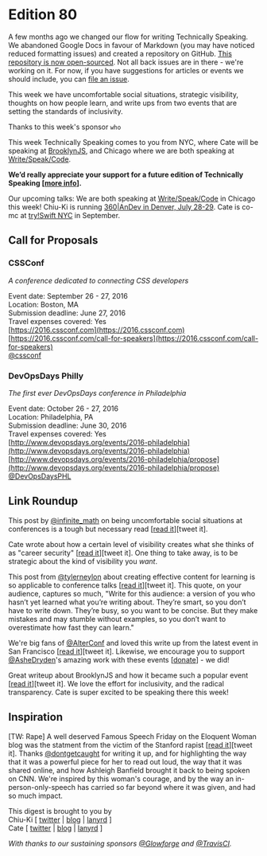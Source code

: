 # Edition 80

A few months ago we changed our flow for writing Technically Speaking. We abandoned Google Docs in favour of Markdown (you may have noticed reduced formatting issues) and created a repository on GitHub. [This repository is now open-sourced](https://github.com/catehstn/technically-speaking). Not all back issues are in there - we're working on it. For now, if you have suggestions for articles or events we should include, you can [file an issue](https://github.com/catehstn/technically-speaking/issues/new). 

This week we have uncomfortable social situations, strategic visibility, thoughts on how people learn, and write ups from two events that are setting the standards of inclusivity.

Thanks to this week's sponsor `who`

This week Technically Speaking comes to you from NYC, where Cate will be speaking at [BrooklynJS](http://brooklynjs.com/), and Chicago where we are both speaking at [Write/Speak/Code](http://www.writespeakcode.com).

**We’d really appreciate your support for a future edition of Technically Speaking [[more info](http://www.techspeak.email/sponsorship/)].**  

Our upcoming talks: We are both speaking at [Write/Speak/Code](http://www.writespeakcode.com) in Chicago this week! Chiu-Ki is running [360|AnDev in Denver, July 28-29](http://360andev.com/). Cate is co-mc at [try!Swift NYC](http://www.tryswiftnyc.com/) in September.

## Call for Proposals

### CSSConf
*A conference dedicated to connecting CSS developers* 
 
Event date: September 26 - 27, 2016  
Location: Boston, MA  
Submission deadline: June 27, 2016  
Travel expenses covered: Yes  
[https://2016.cssconf.com](https://2016.cssconf.com)  
[https://2016.cssconf.com/call-for-speakers](https://2016.cssconf.com/call-for-speakers)  
[@cssconf](https://twitter.com/cssconf)


### DevOpsDays Philly
*The first ever DevOpsDays conference in Philadelphia* 
 
Event date: October 26 - 27, 2016  
Location: Philadelphia, PA  
Submission deadline: June 30, 2016  
Travel expenses covered: Yes  
[http://www.devopsdays.org/events/2016-philadelphia](http://www.devopsdays.org/events/2016-philadelphia)  
[http://www.devopsdays.org/events/2016-philadelphia/propose](http://www.devopsdays.org/events/2016-philadelphia/propose)  
[@DevOpsDaysPHL](https://twitter.com/DevOpsDaysPHL)


## Link Roundup

This post by [@infinite_math](http://twitter.com/infinite_math) on being uncomfortable social situations at conferences is a tough but necessary read [[read it](https://medium.com/@lizzerdrix/being-comfortable-enough-to-talk-15a6eb105ab9#.benawbg5z)][tweet it].  

Cate wrote about how a certain level of visibility creates what she thinks of as "career security" [[read it](http://www.catehuston.com/blog/2016/06/02/job-vs-career-stability/)][tweet it]. One thing to take away, is to be strategic about the kind of visibility you *want*.

This post from [@tylerneylon](http://twitter.com/tylerneylon) about creating effective content for learning is so applicable to conference talks [[read it](https://medium.com/@tylerneylon/sharing-what-you-know-900a7ea1299f#.v0s3n9kqv)][tweet it]. This quote, on your audience, captures so much, "Write for this audience: a version of you who hasn’t yet learned what you’re writing about. They’re smart, so you don’t have to write down. They’re busy, so you want to be concise. But they make mistakes and may stumble without examples, so you don’t want to overestimate how fast they can learn."

We're big fans of [@AlterConf](http://twitter.com/alterconf) and loved this write up from the latest event in San Francisco [[read it](https://recompilermag.com/2016/06/10/why-i-love-alterconf-the-san-francisco-edition/)][tweet it]. Likewise, we encourage you to support [@AsheDryden](http://twitter.com/ashedryden)'s amazing work with these events [[donate](http://www.alterconf.com/donate)] - we did!

Great writeup about BrooklynJS and how it became such a popular event [[read it](http://www.bkmag.com/2016/06/10/brooklyn-javascript-became-heart-boroughs-tech-scene/)][tweet it]. We love the effort for inclusivity, and the radical transparency. Cate is super excited to be speaking there this week!


## Inspiration

[TW: Rape] A well deserved Famous Speech Friday on the Eloquent Woman blog was the statment from the victim of the Stanford rapist [[read it](http://eloquentwoman.blogspot.com.co/2016/06/famous-speech-friday-stanford-rape.html)][tweet it]. Thanks [@dontgetcaught](http://twitter.com/dontgetcaught) for writing it up, and for highlighting the way that it was a powerful piece for her to read out loud, the way that it was shared online, and how Ashleigh Banfield brought it back to being spoken on CNN. We're inspired by this woman's courage, and by the way an in-person-only-speech has carried so  far beyond where it was given, and had so much impact.   
  
  
This digest is brought to you by  
Chiu-Ki [ [twitter](https://twitter.com/chiuki) | [blog](http://blog.sqisland.com/) | [lanyrd](http://lanyrd.com/profile/chiuki/) ]  
Cate [ [twitter](https://twitter.com/catehstn) | [blog](http://www.catehuston.com/blog/) | [lanyrd](http://lanyrd.com/profile/catehstn/) ]

*With thanks to our sustaining sponsors [@Glowforge](http://twitter.com/glowforge) and [@TravisCI](http://twitter.com/travisci).*
